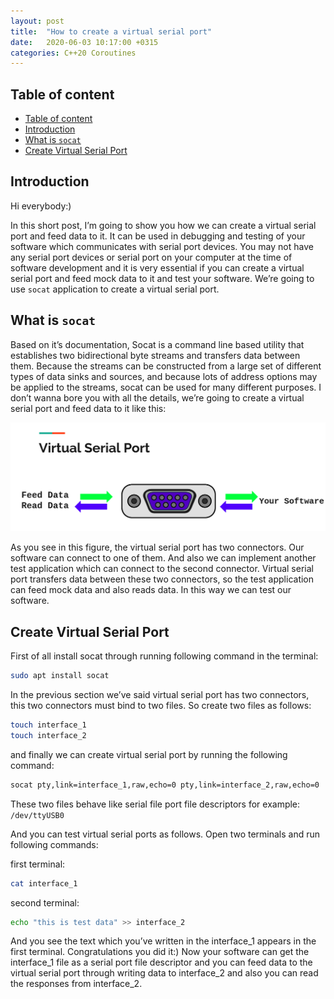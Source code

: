 ```yaml
---
layout: post
title:  "How to create a virtual serial port"
date:   2020-06-03 10:17:00 +0315
categories: C++20 Coroutines
---
```

## Table of content

- [Table of content](#table-of-content)
- [Introduction](#introduction)
- [What is `socat`](#what-is-socat)
- [Create Virtual Serial Port](#create-virtual-serial-port)

## Introduction

Hi everybody:)

In this short post, I’m going to show you how we can create a virtual serial 
port and feed data to it. It can be used in debugging and testing of your 
software which communicates with serial port devices. You may not have any 
serial port devices or serial port on your computer at the time of software 
development and it is very essential if you can create a virtual serial port 
and feed mock data to it and test your software.
We’re going to use `socat` application to create a virtual serial port.

## What is `socat`

Based on it’s documentation, Socat is a command line based utility that 
establishes two bidirectional byte streams and transfers data between them.
Because the streams can be constructed from a large set of different types of 
data sinks and sources, and because lots of address options 
may be applied to the streams, socat can be used for many different purposes.
I don’t wanna bore you with all the details, we’re going to create a virtual 
serial port and feed data to it like this:

![VirtualSerialPort](/assets/images/image8.png "VirtualSerialPort")

As you see in this figure, the virtual serial port has two connectors. 
Our software can connect to one of them. And also we can implement another 
test application which can connect to the second connector. Virtual serial port 
transfers data between these two connectors, so the test application can feed 
mock data and also reads data. In this way we can test our software.

## Create Virtual Serial Port

First of all install socat through running following command in the terminal:

```sh
sudo apt install socat 
```

In the previous section we’ve said virtual serial port has two connectors, this
two connectors must bind to two files. So create two files as follows:

```sh
touch interface_1
touch interface_2
```

and finally we can create virtual serial port by running the following command:

```sh
socat pty,link=interface_1,raw,echo=0 pty,link=interface_2,raw,echo=0
```

These two files behave like serial file port file descriptors for example: 
`/dev/ttyUSB0`

And you can test virtual serial ports as follows.
Open two terminals and run following commands:

first terminal:

```sh
cat interface_1
```

second terminal:

```sh
echo "this is test data" >> interface_2
```

And you see the text which you’ve written in the interface_1 appears in the 
first terminal. 
Congratulations you did it:) 
Now your software can get the interface_1 file as a serial port file descriptor 
and you can feed data to the virtual serial port through writing data to 
interface_2 and also you can read the responses from interface_2.   
